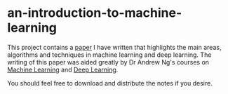 # an-introduction-to-machine-learning
This project contains a [paper](an_introduction_to_machine_learning.pdf) I have written that 
highlights the main areas, algorithms and techniques in machine learning and 
deep learning. The writing of this paper was aided greatly by Dr Andrew Ng's 
courses on [Machine Learning](https://www.coursera.org/learn/machine-learning) 
and [Deep Learning](https://www.coursera.org/specializations/deep-learning?).

You should feel free to download and distribute the notes 
if you desire.
